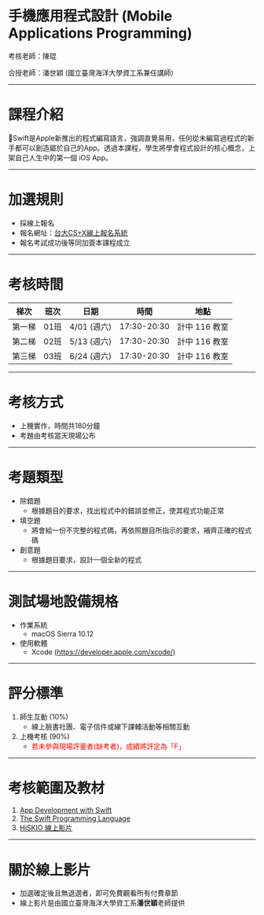 # 手機應用程式設計 (Mobile Applications Programming)

考核老師：陳琨

合授老師：潘世穎 (國立臺灣海洋大學資工系兼任講師)

---

# 課程介紹

Swift是Apple新推出的程式編寫語言，強調直覺易用，任何從未編寫過程式的新手都可以創造屬於自己的App。透過本課程，學生將學會程式設計的核心概念，上架自己人生中的第一個 iOS App。 

---

# 加選規則

* 採線上報名
* 報名網址：[台大CS+X線上報名系統](https://csx.aca.ntu.edu.tw/course)
* 報名考試成功後等同加簽本課程成立 

---

# 考核時間

梯次 | 班次 | 日期 | 時間 | 地點
:--:|:----:|:----:|:----:|:---:
第一梯 | 01班 | 4/01 (週六) | 17:30-20:30 |計中 116 教室
第二梯 | 02班 | 5/13 (週六) | 17:30-20:30 |計中 116 教室
第三梯 | 03班 | 6/24 (週六) | 17:30-20:30 |計中 116 教室

---

# 考核方式

* 上機實作，時間共180分鐘
* 考題由考核當天現場公布

---

# 考題類型

* 除錯題
  * 根據題目的要求，找出程式中的錯誤並修正，使其程式功能正常
* 填空題
  * 將會給一份不完整的程式碼，再依照題目所指示的要求，補齊正確的程式碼
* 創意題
  * 根據題目要求，設計一個全新的程式

---

# 測試場地設備規格

* 作業系統
  * macOS Sierra 10.12 
* 使用軟體
  * Xcode (https://developer.apple.com/xcode/)

---

# 評分標準

1. 師生互動 (10%)
    * 線上臉書社團、電子信件或線下課輔活動等相關互動
2. 上機考核 (90%)
    * <font color="red">若未參與現場評量者(缺考者)，成績將評定為「F」</font>

---

# 考核範圍及教材

1. [App Development with Swift](https://itunes.apple.com/tw/book/app-development-with-swift/id1118575552)
2. [The Swift Programming Language](https://developer.apple.com/library/content/documentation/Swift/Conceptual/Swift_Programming_Language/index.html#//apple_ref/doc/uid/TP40014097-CH3-ID0)
3. [HiSKIO 線上影片](https://hiskio.com/course/72)

---
 
# 關於線上影片

* 加選確定後且無退選者，即可免費觀看所有付費章節
* 線上影片是由國立臺灣海洋大學資工系**潘世穎**老師提供
